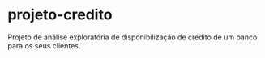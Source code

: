 # projeto-credito
Projeto de análise exploratória de disponibilização de crédito de um banco para os seus clientes.

